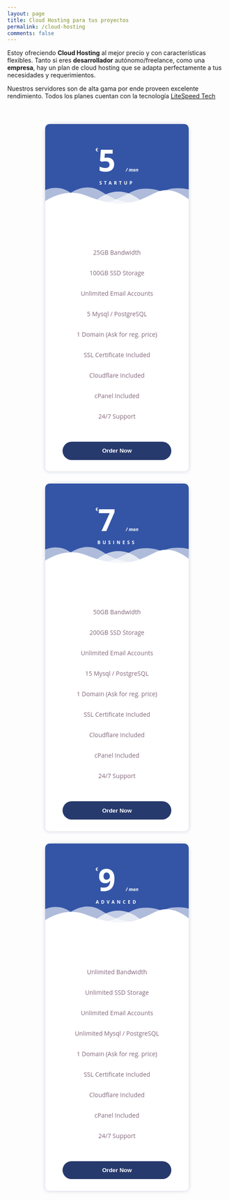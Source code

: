 ```yaml
---
layout: page
title: Cloud Hosting para tus proyectos
permalink: /cloud-hosting
comments: false
---
```


<style>
        body {
          -webkit-font-smoothing: antialiased;
        }
        
        section {
          /*background: #647df9;
          color: #7a90ff;*/
          padding: 2em 0 8em;
          min-height: 100vh;
          position: relative;
          -webkit-font-smoothing: antialiased;
        }
        
        .pricing {
          display: -webkit-flex;
          display: flex;
          -webkit-flex-wrap: wrap;
          flex-wrap: wrap;
          -webkit-justify-content: center;
          justify-content: center;
          width: 100%;
          margin: 0 auto 3em;
        }
        .pricing-item {
          position: relative;
          display: -webkit-flex;
          display: flex;
          -webkit-flex-direction: column;
          flex-direction: column;
          -webkit-align-items: stretch;
          align-items: stretch;
          text-align: center;
          -webkit-flex: 0 1 330px;
          flex: 0 1 330px;
        }
        .pricing-action {
          color: inherit;
          border: none;
          background: none;
        }
        .pricing-action:focus {
          outline: none;
        }
        
        .pricing-feature-list {
          text-align: left;
        }
        
        .pricing-palden .pricing-item {
          font-family: 'Open Sans', sans-serif;
          cursor: default;
          color: #84697c;
          background: #fff;
          box-shadow: 0 0 10px rgba(46, 59, 125, 0.23);
          border-radius: 20px 20px 10px 10px;
          margin: 1em;
        }
        
        @media screen and (min-width: 66.25em) {
          .pricing-palden .pricing-item {
            margin: 1em -0.5em;
          }
        
          .pricing-palden .pricing__item--featured {
            margin: 0;
            z-index: 10;
            box-shadow: 0 0 20px rgba(46, 59, 125, 0.23);
          }
        }
        .pricing-palden .pricing-deco {
          border-radius: 10px 10px 0 0;
          /*background: rgba(76, 70, 101, 0.99);*/
          background: rgba(50, 83, 165, 0.99);
          padding: 4em 0 9em;
          position: relative;
        }
        
        .pricing-palden .pricing-deco-img {
          position: absolute;
          bottom: 0;
          left: 0;
          width: 100%;
          height: 160px;
        }
        .pricing-palden .pricing-title {
          font-size: 0.75em;
          margin: 0;
          text-transform: uppercase;
          letter-spacing: 5px;
          color: #fff;
        }
        .pricing-palden .deco-layer {
          -webkit-transition: -webkit-transform 0.5s;
          transition: transform 0.5s;
        }
        .pricing-palden .pricing-item:hover .deco-layer--1 {
          -webkit-transform: translate3d(15px, 0, 0);
          transform: translate3d(15px, 0, 0);
        }
        .pricing-palden .pricing-item:hover .deco-layer--2 {
          -webkit-transform: translate3d(-15px, 0, 0);
          transform: translate3d(-15px, 0, 0);
        }
        .pricing-palden .icon {
          font-size: 2.5em;
        }
        .pricing-palden .pricing-price {
          font-size: 5em;
          font-weight: bold;
          padding: 0;
          color: #fff;
          margin: 0 0 0.25em 0;
          line-height: 0.75;
        }
        .pricing-palden .pricing-currency {
          font-size: 0.15em;
          vertical-align: top;
        }
        .pricing-palden .pricing-period {
          font-size: 0.15em;
          padding: 0 0 0 0.5em;
          font-style: italic;
        }
        .pricing-palden .pricing__sentence {
          font-weight: bold;
          margin: 0 0 1em 0;
          padding: 0 0 0.5em;
        }
        .pricing-palden .pricing-feature-list {
          margin: 0;
          padding: 0.25em 0 2.5em;
          list-style: none;
          text-align: center;
        }
        .pricing-palden .pricing-feature {
          padding: 1em 0;
        }
        .pricing-palden .pricing-action {
          font-weight: bold;
          margin: auto 3em 2em 3em;
          padding: 1em 2em;
          color: #fff;
          border-radius: 30px;
          /*background: #4d4766;*/
          background: #273A6E;
          -webkit-transition: background-color 0.3s;
          transition: background-color 0.3s;
        }
        .pricing-palden .pricing-action:hover, .pricing-palden .pricing-action:focus {
          /*background-color: #100A13;*/
          background-color: #131e3c;
        }
        
        .pricing-palden .pricing-item--featured .pricing-deco {
          padding: 5em 0 8.885em 0;
        }
        
        </style>

<div class="row justify-content-between">
    <div class="col-md-12 pr-5">
        <p>Estoy ofreciendo <b>Cloud Hosting</b> al mejor precio y con características flexibles. Tanto si eres <b>desarrollador</b> autónomo/freelance, como una <b>empresa</b>, hay un plan de cloud hosting que se adapta perfectamente a tus necesidades y requerimientos.</p> 
        <p>Nuestros servidores son de alta gama por ende proveen excelente rendimiento. Todos los planes cuentan con la tecnología <a href="https://www.litespeedtech.com" target="_blank">LiteSpeed Tech</a></p>  
        <section>
          <div class='pricing pricing-palden'>
            <div class='pricing-item'>
              <div class='pricing-deco'>
                <svg class='pricing-deco-img' enable-background='new 0 0 300 100' height='100px' id='Layer_1' preserveAspectRatio='none' version='1.1' viewBox='0 0 300 100' width='300px' x='0px' xml:space='preserve' xmlns:xlink='http://www.w3.org/1999/xlink' xmlns='http://www.w3.org/2000/svg' y='0px'>
                  <path class='deco-layer deco-layer--1' d='M30.913,43.944c0,0,42.911-34.464,87.51-14.191c77.31,35.14,113.304-1.952,146.638-4.729&#x000A;	c48.654-4.056,69.94,16.218,69.94,16.218v54.396H30.913V43.944z' fill='#FFFFFF' opacity='0.6'></path>
                  <path class='deco-layer deco-layer--2' d='M-35.667,44.628c0,0,42.91-34.463,87.51-14.191c77.31,35.141,113.304-1.952,146.639-4.729&#x000A;	c48.653-4.055,69.939,16.218,69.939,16.218v54.396H-35.667V44.628z' fill='#FFFFFF' opacity='0.6'></path>
                  <path class='deco-layer deco-layer--3' d='M43.415,98.342c0,0,48.283-68.927,109.133-68.927c65.886,0,97.983,67.914,97.983,67.914v3.716&#x000A;	H42.401L43.415,98.342z' fill='#FFFFFF' opacity='0.7'></path>
                  <path class='deco-layer deco-layer--4' d='M-34.667,62.998c0,0,56-45.667,120.316-27.839C167.484,57.842,197,41.332,232.286,30.428&#x000A;	c53.07-16.399,104.047,36.903,104.047,36.903l1.333,36.667l-372-2.954L-34.667,62.998z' fill='#FFFFFF'></path>
                </svg>
                <div class='pricing-price'><span class='pricing-currency'>€</span>5
                  <span class='pricing-period'>/ mon</span>
                </div>
                <h3 class='pricing-title'>Startup</h3>
              </div>
              <ul class='pricing-feature-list'>
                  <li class='pricing-feature'><span>25GB</span> Bandwidth</li>
                  <li class='pricing-feature'><span>100GB</span> SSD Storage</li>
                  <li class='pricing-feature'><span>Unlimited</span> Email Accounts</li>
                  <li class='pricing-feature'><span>5</span> Mysql / PostgreSQL</li>
                  <li class='pricing-feature'><span>1</span> Domain (Ask for reg. price)</li>
                  <li class='pricing-feature'><span>SSL Certificate</span> Included</li>
                  <li class='pricing-feature'><span>Cloudflare</span> Included</li>
                  <li class='pricing-feature'><span>cPanel</span> Included</li>
                  <li class='pricing-feature'><span>24/7</span> Support</li>
              </ul>
              <button class='pricing-action'>Order Now</button>
            </div>
            <div class='pricing-item pricing__item--featured'>
              <div class='pricing-deco'>
                <svg class='pricing-deco-img' enable-background='new 0 0 300 100' height='100px' id='Layer_1' preserveAspectRatio='none' version='1.1' viewBox='0 0 300 100' width='300px' x='0px' xml:space='preserve' xmlns:xlink='http://www.w3.org/1999/xlink' xmlns='http://www.w3.org/2000/svg' y='0px'>
                  <path class='deco-layer deco-layer--1' d='M30.913,43.944c0,0,42.911-34.464,87.51-14.191c77.31,35.14,113.304-1.952,146.638-4.729&#x000A;	c48.654-4.056,69.94,16.218,69.94,16.218v54.396H30.913V43.944z' fill='#FFFFFF' opacity='0.6'></path>
                  <path class='deco-layer deco-layer--2' d='M-35.667,44.628c0,0,42.91-34.463,87.51-14.191c77.31,35.141,113.304-1.952,146.639-4.729&#x000A;	c48.653-4.055,69.939,16.218,69.939,16.218v54.396H-35.667V44.628z' fill='#FFFFFF' opacity='0.6'></path>
                  <path class='deco-layer deco-layer--3' d='M43.415,98.342c0,0,48.283-68.927,109.133-68.927c65.886,0,97.983,67.914,97.983,67.914v3.716&#x000A;	H42.401L43.415,98.342z' fill='#FFFFFF' opacity='0.7'></path>
                  <path class='deco-layer deco-layer--4' d='M-34.667,62.998c0,0,56-45.667,120.316-27.839C167.484,57.842,197,41.332,232.286,30.428&#x000A;	c53.07-16.399,104.047,36.903,104.047,36.903l1.333,36.667l-372-2.954L-34.667,62.998z' fill='#FFFFFF'></path>
                </svg>
                <div class='pricing-price'><span class='pricing-currency'>€</span>7
                  <span class='pricing-period'>/ mon</span>
                </div>
                <h3 class='pricing-title'>Business</h3>
              </div>
              <ul class='pricing-feature-list'>
                 <li class='pricing-feature'><span>50GB</span> Bandwidth</li>
                 <li class='pricing-feature'><span>200GB</span> SSD Storage</li>
                 <li class='pricing-feature'><span>Unlimited</span> Email Accounts</li>
                 <li class='pricing-feature'><span>15</span> Mysql / PostgreSQL</li>
                 <li class='pricing-feature'><span>1</span> Domain (Ask for reg. price)</li>
                 <li class='pricing-feature'><span>SSL Certificate</span> Included</li>
                 <li class='pricing-feature'><span>Cloudflare</span> Included</li>
                 <li class='pricing-feature'><span>cPanel</span> Included</li>
                 <li class='pricing-feature'><span>24/7</span> Support</li>
              </ul>
              <button class='pricing-action'>Order Now</button>
            </div>
            <div class='pricing-item'>
              <div class='pricing-deco'>
                <svg class='pricing-deco-img' enable-background='new 0 0 300 100' height='100px' id='Layer_1' preserveAspectRatio='none' version='1.1' viewBox='0 0 300 100' width='300px' x='0px' xml:space='preserve' xmlns:xlink='http://www.w3.org/1999/xlink' xmlns='http://www.w3.org/2000/svg' y='0px'>
                  <path class='deco-layer deco-layer--1' d='M30.913,43.944c0,0,42.911-34.464,87.51-14.191c77.31,35.14,113.304-1.952,146.638-4.729&#x000A;	c48.654-4.056,69.94,16.218,69.94,16.218v54.396H30.913V43.944z' fill='#FFFFFF' opacity='0.6'></path>
                  <path class='deco-layer deco-layer--2' d='M-35.667,44.628c0,0,42.91-34.463,87.51-14.191c77.31,35.141,113.304-1.952,146.639-4.729&#x000A;	c48.653-4.055,69.939,16.218,69.939,16.218v54.396H-35.667V44.628z' fill='#FFFFFF' opacity='0.6'></path>
                  <path class='deco-layer deco-layer--3' d='M43.415,98.342c0,0,48.283-68.927,109.133-68.927c65.886,0,97.983,67.914,97.983,67.914v3.716&#x000A;	H42.401L43.415,98.342z' fill='#FFFFFF' opacity='0.7'></path>
                  <path class='deco-layer deco-layer--4' d='M-34.667,62.998c0,0,56-45.667,120.316-27.839C167.484,57.842,197,41.332,232.286,30.428&#x000A;	c53.07-16.399,104.047,36.903,104.047,36.903l1.333,36.667l-372-2.954L-34.667,62.998z' fill='#FFFFFF'></path>
                </svg>
                <div class='pricing-price'><span class='pricing-currency'>€</span>9
                  <span class='pricing-period'>/ mon</span>
                </div>
                <h3 class='pricing-title'>Advanced</h3>
              </div>
              <ul class='pricing-feature-list'>
                  <li class='pricing-feature'><span>Unlimited</span> Bandwidth</li>
                  <li class='pricing-feature'><span>Unlimited</span> SSD Storage</li>
                  <li class='pricing-feature'><span>Unlimited</span> Email Accounts</li>
                  <li class='pricing-feature'><span>Unlimited</span> Mysql / PostgreSQL</li>
                  <li class='pricing-feature'><span>1</span> Domain (Ask for reg. price)</li>
                  <li class='pricing-feature'><span>SSL Certificate</span> Included</li>
                  <li class='pricing-feature'><span>Cloudflare</span> Included</li>
                  <li class='pricing-feature'><span>cPanel</span> Included</li>
                  <li class='pricing-feature'><span>24/7</span> Support</li>
              </ul>
              <button class='pricing-action'>Order Now</button>
            </div>
          </div>
        </section>
    </div>
</div>
